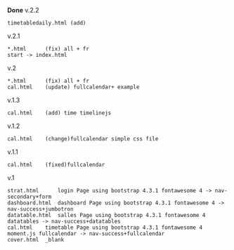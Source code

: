 **Done**
v.2.2
	
	timetabledaily.html	(add)
	
v.2.1

	*.html 		(fix) all + fr 
	start -> index.html

v.2
	
	*.html 		(fix) all + fr 
	cal.html	(update) fullcalendar+ example

v.1.3

	cal.html	(add) time timelinejs

v.1.2

	cal.html	(change)fullcalendar simple css file

v.1.1

	cal.html	(fixed)fullcalendar

v.1

	strat.html   	login Page using bootstrap 4.3.1 fontawesome 4 -> nav-secondary+form 
	dashboard.html 	dashboard Page using bootstrap 4.3.1 fontawesome 4 -> nav-success+jumbotron
	datatable.html 	salles Page using bootstrap 4.3.1 fontawesome 4 datatables -> nav-success+datatables
	cal.html	timetable Page using bootstrap 4.3.1 fontawesome 4 moment.js fullcalendar -> nav-success+fullcalendar
	cover.html	_blank

